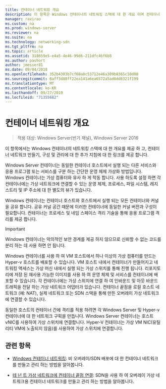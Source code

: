 ```yaml
---
title: 컨테이너 네트워킹 개요
description: 이 항목은 Windows 컨테이너의 네트워킹 스택에 대 한 개요 이며 컨테이너 네트워크를 만들고 구성 하 고 관리 하는 방법에 대 한 추가 지침에 대 한 링크를 제공 합니다.
manager: ravirao
ms.custom: na
ms.prod: windows-server
ms.reviewer: na
ms.suite: na
ms.technology: networking-sdn
ms.tgt_pltfrm: na
ms.topic: article
ms.assetid: 318659e5-e4a5-4e46-99d6-211dfc46f6b8
ms.author: pashort
author: jmesser81
ms.date: 09/04/2018
ms.openlocfilehash: 352b4303b7cf08a0c53712e46a309b8365c10d08
ms.sourcegitcommit: 6aff3d88ff22ea141a6ea6572a5ad8dd6321f199
ms.translationtype: MT
ms.contentlocale: ko-KR
ms.lasthandoff: 09/27/2019
ms.locfileid: "71355682"
---
```

# <a name="container-networking-overview"></a>컨테이너 네트워킹 개요

>적용 대상: Windows Server(반기 채널), Windows Server 2016

이 항목에서는 Windows 컨테이너의 네트워킹 스택에 대 한 개요를 제공 하 고, 컨테이너 네트워크 만들기, 구성 및 관리에 대 한 추가 지침에 대 한 링크를 제공 합니다.

Windows Server 컨테이너는 동일한 컨테이너 호스트에서 실행 되는 다른 서비스와 응용 프로그램 또는 서비스를 구분 하는 간단한 운영 체제 가상화 방법입니다. Windows 컨테이너는 가상 컴퓨터와 유사 하 게 작동 합니다. 사용 하도록 설정 하면 각 컨테이너에는 가상 네트워크에 연결할 수 있는 운영 체제, 프로세스, 파일 시스템, 레지스트리 및 IP 주소에 대 한 별도의 뷰가 있습니다. 

Windows 컨테이너는 컨테이너 호스트와 호스트에서 실행 되는 모든 컨테이너와 커널을 공유 합니다. 공유 커널 공간 때문에 이러한 컨테이너에 동일한 커널 버전과 구성이 필요합니다. 컨테이너는 프로세스 및 네임 스페이스 격리 기술을 통해 응용 프로그램 격리를 제공 합니다.

>[!IMPORTANT]
>Windows 컨테이너는 악의적인 보안 경계를 제공 하지 않으므로 신뢰할 수 없는 코드를 분리 하는 데 사용 하면 안 됩니다. 

Windows 컨테이너를 사용 하 여 VM 호스트에서 하나 이상의 가상 컴퓨터를 만드는 Hyper-v 호스트를 배포할 수 있습니다. VM 호스트 내에서 컨테이너가 만들어지고 네트워킹 액세스는 가상 머신 내에서 실행 되는 가상 스위치를 통해 진행 됩니다. 리포지토리에 저장 된 재사용 가능한 이미지를 사용 하 여 운영 체제 및 서비스를 컨테이너에 배포할 수 있습니다. 각 컨테이너에는 가상 스위치에 연결 하 여 인바운드 및 아웃 바운드 트래픽을 전달 하는 가상 네트워크 어댑터가 있습니다. 컨테이너 끝점을 로컬 호스트 네트워크 (예: NAT), 실제 네트워크 또는 SDN 스택을 통해 만든 오버레이 가상 네트워크에 연결할 수 있습니다.

동일한 호스트의 컨테이너 간에 격리를 적용 하려면 각 Windows Server 및 Hyper-v 컨테이너에 대 한 네트워크 구획을 만듭니다. Windows Server 컨테이너는 호스트 vNIC를 사용하여 가상 스위치에 연결합니다. Hyper-V 컨테이너는 가상 VM NIC(유틸리티 VM에 노출되지 않음)를 사용하여 가상 스위치에 연결합니다. 

## <a name="related-topics"></a>관련 항목 

- [Windows 컨테이너 네트워킹](https://docs.microsoft.com/virtualization/windowscontainers/container-networking/architecture): 비 오버레이/SDN 배포에 대 한 컨테이너 네트워크를 만들고 관리 하는 방법을 알아봅니다.

- [테 넌 트 가상 네트워크에 컨테이너 끝점 연결](../../manage/Connect-container-endpoints-to-a-Tenant-Virtual-Network.md): SDN을 사용 하 여 오버레이 가상 네트워크용 컨테이너 네트워크를 만들고 관리 하는 방법을 알아봅니다. 